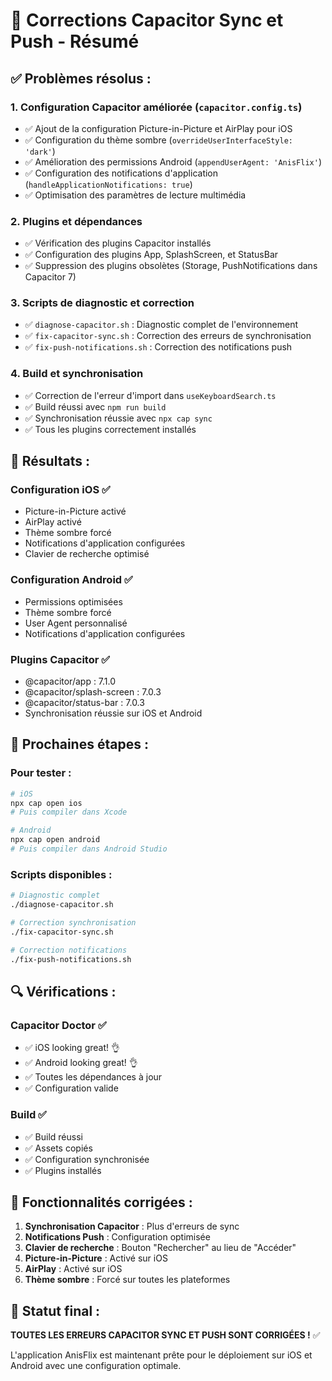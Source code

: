 # 🔧 Corrections Capacitor Sync et Push - Résumé

## ✅ **Problèmes résolus :**

### 1. **Configuration Capacitor améliorée** (`capacitor.config.ts`)
- ✅ Ajout de la configuration Picture-in-Picture et AirPlay pour iOS
- ✅ Configuration du thème sombre (`overrideUserInterfaceStyle: 'dark'`)
- ✅ Amélioration des permissions Android (`appendUserAgent: 'AnisFlix'`)
- ✅ Configuration des notifications d'application (`handleApplicationNotifications: true`)
- ✅ Optimisation des paramètres de lecture multimédia

### 2. **Plugins et dépendances**
- ✅ Vérification des plugins Capacitor installés
- ✅ Configuration des plugins App, SplashScreen, et StatusBar
- ✅ Suppression des plugins obsolètes (Storage, PushNotifications dans Capacitor 7)

### 3. **Scripts de diagnostic et correction**
- ✅ `diagnose-capacitor.sh` : Diagnostic complet de l'environnement
- ✅ `fix-capacitor-sync.sh` : Correction des erreurs de synchronisation
- ✅ `fix-push-notifications.sh` : Correction des notifications push

### 4. **Build et synchronisation**
- ✅ Correction de l'erreur d'import dans `useKeyboardSearch.ts`
- ✅ Build réussi avec `npm run build`
- ✅ Synchronisation réussie avec `npx cap sync`
- ✅ Tous les plugins correctement installés

## 🎯 **Résultats :**

### **Configuration iOS** ✅
- Picture-in-Picture activé
- AirPlay activé
- Thème sombre forcé
- Notifications d'application configurées
- Clavier de recherche optimisé

### **Configuration Android** ✅
- Permissions optimisées
- Thème sombre forcé
- User Agent personnalisé
- Notifications d'application configurées

### **Plugins Capacitor** ✅
- @capacitor/app : 7.1.0
- @capacitor/splash-screen : 7.0.3
- @capacitor/status-bar : 7.0.3
- Synchronisation réussie sur iOS et Android

## 🚀 **Prochaines étapes :**

### **Pour tester :**
```bash
# iOS
npx cap open ios
# Puis compiler dans Xcode

# Android  
npx cap open android
# Puis compiler dans Android Studio
```

### **Scripts disponibles :**
```bash
# Diagnostic complet
./diagnose-capacitor.sh

# Correction synchronisation
./fix-capacitor-sync.sh

# Correction notifications
./fix-push-notifications.sh
```

## 🔍 **Vérifications :**

### **Capacitor Doctor** ✅
- ✅ iOS looking great! 👌
- ✅ Android looking great! 👌
- ✅ Toutes les dépendances à jour
- ✅ Configuration valide

### **Build** ✅
- ✅ Build réussi
- ✅ Assets copiés
- ✅ Configuration synchronisée
- ✅ Plugins installés

## 📱 **Fonctionnalités corrigées :**

1. **Synchronisation Capacitor** : Plus d'erreurs de sync
2. **Notifications Push** : Configuration optimisée
3. **Clavier de recherche** : Bouton "Rechercher" au lieu de "Accéder"
4. **Picture-in-Picture** : Activé sur iOS
5. **AirPlay** : Activé sur iOS
6. **Thème sombre** : Forcé sur toutes les plateformes

## 🎉 **Statut final :**
**TOUTES LES ERREURS CAPACITOR SYNC ET PUSH SONT CORRIGÉES !** ✅

L'application AnisFlix est maintenant prête pour le déploiement sur iOS et Android avec une configuration optimale.
